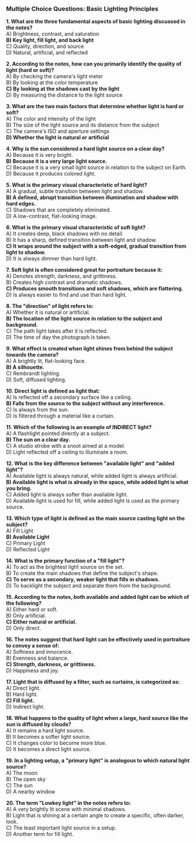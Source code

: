 ### Multiple Choice Questions: Basic Lighting Principles

**1. What are the three fundamental aspects of basic lighting discussed in the notes?**  
A) Brightness, contrast, and saturation  
**B) Key light, fill light, and back light**  
C) Quality, direction, and source  
D) Natural, artificial, and reflected

**2. According to the notes, how can you primarily identify the quality of light (hard or soft)?**  
A) By checking the camera's light meter  
B) By looking at the color temperature  
**C) By looking at the shadows cast by the light**  
D) By measuring the distance to the light source

**3. What are the two main factors that determine whether light is hard or soft?**  
A) The color and intensity of the light  
B) The size of the light source and its distance from the subject  
C) The camera's ISO and aperture settings  
**D) Whether the light is natural or artificial**

**4. Why is the sun considered a hard light source on a clear day?**  
A) Because it is very bright.  
**B) Because it is a very large light source.**  
C) Because it is a very small light source in relation to the subject on Earth.  
D) Because it produces colored light.

**5. What is the primary visual characteristic of hard light?**  
A) A gradual, subtle transition between light and shadow.  
**B) A defined, abrupt transition between illumination and shadow with hard edges.**  
C) Shadows that are completely eliminated.  
D) A low-contrast, flat-looking image.

**6. What is the primary visual characteristic of soft light?**  
A) It creates deep, black shadows with no detail.  
B) It has a sharp, defined transition between light and shadow.  
**C) It wraps around the subject with a soft-edged, gradual transition from light to shadow.**  
D) It is always dimmer than hard light.

**7. Soft light is often considered great for portraiture because it:**  
A) Denotes strength, darkness, and grittiness.  
B) Creates high contrast and dramatic shadows.  
**C) Produces smooth transitions and soft shadows, which are flattering.**  
D) Is always easier to find and use than hard light.

**8. The "direction" of light refers to:**  
A) Whether it is natural or artificial.  
**B) The location of the light source in relation to the subject and background.**  
C) The path light takes after it is reflected.  
D) The time of day the photograph is taken.

**9. What effect is created when light shines from behind the subject towards the camera?**  
A) A brightly lit, flat-looking face.  
**B) A silhouette.**  
C) Rembrandt lighting.  
D) Soft, diffused lighting.

**10. Direct light is defined as light that:**  
A) Is reflected off a secondary surface like a ceiling.  
**B) Falls from the source to the subject without any interference.**  
C) Is always from the sun.  
D) Is filtered through a material like a curtain.

**11. Which of the following is an example of INDIRECT light?**  
A) A flashlight pointed directly at a subject.  
**B) The sun on a clear day.**  
C) A studio strobe with a snoot aimed at a model.  
D) Light reflected off a ceiling to illuminate a room.

**12. What is the key difference between "available light" and "added light"?**  
A) Available light is always natural, while added light is always artificial.  
**B) Available light is what is already in the space, while added light is what you bring.**  
C) Added light is always softer than available light.  
D) Available light is used for fill, while added light is used as the primary source.

**13. Which type of light is defined as the main source casting light on the subject?**  
A) Fill Light  
**B) Available Light**  
C) Primary Light  
D) Reflected Light

**14. What is the primary function of a "fill light"?**  
A) To act as the brightest light source on the set.  
B) To create the main shadows that define the subject's shape.  
**C) To serve as a secondary, weaker light that fills in shadows.**  
D) To backlight the subject and separate them from the background.

**15. According to the notes, both available and added light can be which of the following?**  
A) Either hard or soft.  
B) Only artificial.  
**C) Either natural or artificial.**  
D) Only direct.

**16. The notes suggest that hard light can be effectively used in portraiture to convey a sense of:**  
A) Softness and innocence.  
B) Evenness and balance.  
**C) Strength, darkness, or grittiness.**  
D) Happiness and joy.

**17. Light that is diffused by a filter, such as curtains, is categorized as:**  
A) Direct light.  
B) Hard light.  
**C) Fill light.**  
D) Indirect light.

**18. What happens to the quality of light when a large, hard source like the sun is diffused by clouds?**  
A) It remains a hard light source.  
B) It becomes a softer light source.  
C) It changes color to become more blue.  
D) It becomes a direct light source.

**19. In a lighting setup, a "primary light" is analogous to which natural light source?**  
A) The moon  
B) The open sky  
C) The sun  
D) A nearby window

**20. The term "Lowkey light" in the notes refers to:**  
A) A very brightly lit scene with minimal shadows.  
B) Light that is shining at a certain angle to create a specific, often darker, look.  
C) The least important light source in a setup.  
D) Another term for fill light.